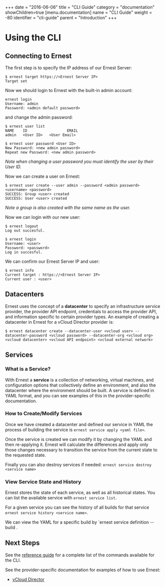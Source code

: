 +++
date = "2016-06-06"
title = "CLI Guide"
category = "documentation"
showChildren=true
[menu.documentation]
  name = "CLI Guide"
  weight = -80
  identifier = "cli-guide"
  parent = "Introduction"
+++

# Using the CLI

## Connecting to Ernest

The first step is to specify the IP address of our Ernest Server:

```
$ ernest target https://<Ernest Server IP>
Target set

```

Now we should login to Ernest with the built-in admin account:

```
ernest login
Username: admin
Password: <admin default password>

```

and change the admin password:

```
$ ernest user list
NAME	ID					EMAIL
admin	<User ID>	<User Email>

$ ernest user password <User ID>
New Password: <new admin password>
Repeat new Password: <new admin password>

```

*Note when changing a user password you must identify the user by their User ID.*

Now we can create a user on Ernest:

```
$ ernest user create --user admin --password <admin password> <username> <password>
SUCCESS: Group <user> created
SUCCESS: User <user> created

```

*Note a group is also created with the same name as the user.*

Now we can login with our new user:

```
$ ernest logout
Log out succesful.

$ ernest login 
Username: <user>
Password: <password>
Log in succesful.

```

We can confirm our Ernest Server IP and user:

```
$ ernest info
Current target : https://<Ernest Server IP>
Current user : <user>

```

## Datacenters

Ernest uses the concept of a **datacenter** to specify an infrastructure service provider, the provider API endpoint, credentials to access the provider API, and information specific to certain provider types. An example of creating a datacenter in Ernest for a vCloud Director provider is:

```
$ ernest datacenter create --datacenter-user <vcloud user> --datacenter-password <vcloud password> --datacenter-org <vcloud org> <vcloud datacenter> <vcloud API endpoint> <vcloud external network>

```

## Services

### What is a Service?

With Ernest a **service** is a collection of networking, virtual machines, and configuration options that collectively define an environment, and also the datacenter where the environment should be built. A service is defined in YAML format, and you can see examples of this in the provider-specific documentation.

### How to Create/Modify Services

Once we have created a datacenter and defined our service in YAML the process of building the service is `ernest service apply <yaml file>`.

Once the service is created we can modify it by changing the YAML and then re-applying it. Ernest will calculate the differences and apply only those changes necessary to transition the service from the current state to the requested state.

Finally you can also destroy services if needed: `ernest service destroy <service name>`

### View Service State and History

Ernest stores the state of each service, as well as all historical states. You can list the available service with `ernest service list`.

For a given service you can see the history of all builds for that service `ernest service history <service name>`.

We can view the YAML for a specific build by `ernest service definition <service name> --build <build id>.

## Next Steps

See the [reference guide](/documentation/cli-cmds/) for a complete list of the commands available for the CLI.

See the provider-specific documentation for examples of how to use Ernest:

* [vCloud Director](/documentation/vcloud-into/)